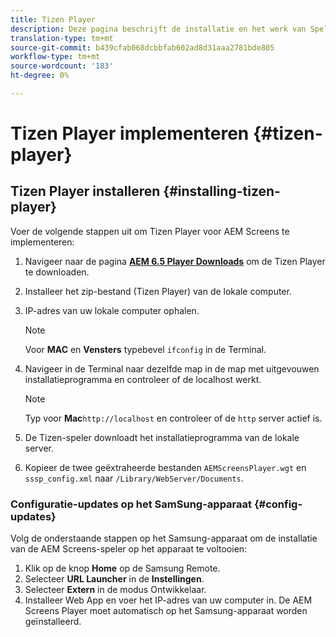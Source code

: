 ```yaml
---
title: Tizen Player
description: Deze pagina beschrijft de installatie en het werk van Speler Tizen.
translation-type: tm+mt
source-git-commit: b439cfab068dcbbfab602ad8d31aaa2781bde805
workflow-type: tm+mt
source-wordcount: '183'
ht-degree: 0%

---
```



# Tizen Player implementeren {#tizen-player}

## Tizen Player installeren {#installing-tizen-player}

Voer de volgende stappen uit om Tizen Player voor AEM Screens te implementeren:

1. Navigeer naar de pagina [**AEM 6.5 Player Downloads**](https://download.macromedia.com/screens/) om de Tizen Player te downloaden.

1. Installeer het zip-bestand (Tizen Player) van de lokale computer.

1. IP-adres van uw lokale computer ophalen.

   >[!NOTE]
   >Voor **MAC** en **Vensters** typebevel `ifconfig` in de Terminal.

1. Navigeer in de Terminal naar dezelfde map in de map met uitgevouwen installatieprogramma en controleer of de localhost werkt.

   >[!NOTE]
   >Typ voor **Mac**`http://localhost` en controleer of de `http` server actief is.

1. De Tizen-speler downloadt het installatieprogramma van de lokale server.

1. Kopieer de twee geëxtraheerde bestanden `AEMScreensPlayer.wgt` en `sssp_config.xml` naar `/Library/WebServer/Documents`.

### Configuratie-updates op het SamSung-apparaat {#config-updates}

Volg de onderstaande stappen op het Samsung-apparaat om de installatie van de AEM Screens-speler op het apparaat te voltooien:

1. Klik op de knop **Home** op de Samsung Remote.
1. Selecteer **URL Launcher** in de **Instellingen**.
1. Selecteer **Extern** in de modus Ontwikkelaar.
1. Installeer Web App en voer het IP-adres van uw computer in.
De AEM Screens Player moet automatisch op het Samsung-apparaat worden geïnstalleerd.


